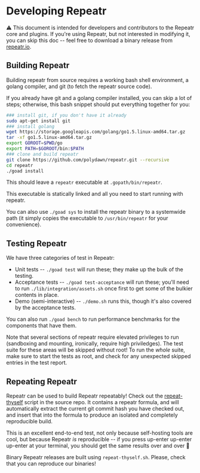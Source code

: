 Developing Repeatr
==================

:warning: This document is intended for developers and contributors to the Repeatr core and plugins.
If you're using Repeatr, but not interested in modifying it, you can skip this doc -- feel
free to download a binary release from [repeatr.io](http://repeatr.io/install#downloading-nightlies).



Building Repeatr
----------------

Building repeatr from source requires a working bash shell environment, a golang compiler, and git (to fetch the repeatr source code).

If you already have git and a golang compiler installed, you can skip a lot of steps; otherwise, this bash snippet should put everything together for you:

```bash
### install git, if you don't have it already
sudo apt-get install git
### install golang
wget https://storage.googleapis.com/golang/go1.5.linux-amd64.tar.gz
tar -xf go1.5.linux-amd64.tar.gz
export GOROOT=$PWD/go
export PATH=$GOROOT/bin:$PATH
### clone and build repeatr
git clone https://github.com/polydawn/repeatr.git --recursive
cd repeatr
./goad install
```

This should leave a `repeatr` executable at `.gopath/bin/repeatr`.

This executable is statically linked and all you need to start running with repeatr.

You can also use `./goad sys` to install the repeatr binary to a systemwide path
(it simply copies the executable to `/usr/bin/repeatr` for your convenience).



Testing Repeatr
---------------

We have three categories of test in Repeatr:

- Unit tests -- `./goad test` will run these; they make up the bulk of the testing.
- Acceptance tests -- `./goad test-acceptance` will run these; you'll need to run `./lib/integration/assets.sh` once first to get some of the bulkier contents in place.
- Demo (semi-interactive) -- `./demo.sh` runs this, though it's also covered by the acceptance tests.

You can also run `./goad bench` to run performance benchmarks for the components that have them.


Note that several sections of repeatr require elevated privileges to run
(sandboxing and mounting, ironically, require high priviledges).
The test suite for these areas will be skipped without root!
To run the *whole* suite, make sure to start the tests as root, and
check for any unexpected skipped entries in the test report.



Repeating Repeatr
-----------------

Repeatr can be used to build Repeatr repeatably!
Check out the [repeat-thyself](../../repeat-theyself.sh) script in the source repo.
It contains a repeatr formula, and will automatically extract the current git commit
hash you have checked out, and insert that into the formula to produce an isolated
and completely reproducible build.

This is an excellent end-to-end test, not only because self-hosting tools are cool,
but because Repeatr *is* reproducible -- if you press up-enter up-enter up-enter
at your terminal, you should get the same results over and over :tada:

Binary Repeatr releases are built using `repeat-thyself.sh`.  Please, check
that you can reproduce our binaries!
